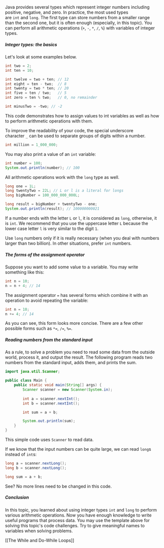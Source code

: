 Java provides several types which represent integer numbers including positive, negative, and zero. In practice, the most used types are `int` and `long`. The first type can store numbers from a smaller range than the second one, but it is often enough (especially, in this topic). You can perform all arithmetic operations (`+`, `-`, `*`, `/`, `%`) with variables of integer types.

##### Integer types: the basics

Let's look at some examples below.

```java
int two = 2;
int ten = 10;

int twelve = two + ten; // 12
int eight = ten - two;  // 8
int twenty = two * ten; // 20
int five = ten / two;   // 5
int zero = ten % two;   // 0, no remainder

int minusTwo = -two; // -2
```

This code demonstrates how to assign values to int variables as well as how to perform arithmetic operations with them.

To improve the readability of your code, the special underscore character `_` can be used to separate groups of digits within a number.

```java
int million = 1_000_000;
```

You may also print a value of an `int` variable:

```java
int number = 100;
System.out.println(number); // 100
```

All arithmetic operations work with the `long` type as well.

```java
long one = 1L;
long twentyTwo = 22L; // L or l is a literal for longs
long bigNumber = 100_000_000_000L;

long result = bigNumber + twentyTwo - one; 
System.out.println(result); // 100000000021
```

If a number ends with the letter `L` or `l`, it is considered as `long`, otherwise, it is `int`. We recommend that you use the uppercase letter `L` because the lower case letter `l` is very similar to the digit `1`.

Use `long` numbers only if it is really necessary (when you deal with numbers larger than two billion). In other situations, prefer `int` numbers.

##### The forms of the assignment operator

Suppose you want to add some value to a variable. You may write something like this:

```java
int n = 10;
n = n + 4; // 14
```

The assignment operator `=` has several forms which combine it with an operation to avoid repeating the variable:

```java
int n = 10;
n += 4; // 14
```

As you can see, this form looks more concise. There are a few other possible forms such as `*=`, `/=`, `%=`.

##### Reading numbers from the standard input

As a rule, to solve a problem you need to read some data from the outside world, process it, and output the result. The following program reads two numbers from the standard input, adds them, and prints the sum.

```java
import java.util.Scanner;

public class Main {
    public static void main(String[] args) {
        Scanner scanner = new Scanner(System.in);
        
        int a = scanner.nextInt();
        int b = scanner.nextInt();

        int sum = a + b;

        System.out.println(sum);
    }
}
```

This simple code uses `Scanner` to read data.

If we know that the input numbers can be quite large, we can read `long`s instead of `int`s:

```java
long a = scanner.nextLong();
long b = scanner.nextLong();

long sum = a + b;
```

See? No more lines need to be changed in this code.

##### Conclusion

In this topic, you learned about using integer types `int` and `long` to perform various arithmetic operations. Now you have enough knowledge to write useful programs that process data. You may use the template above for solving this topic's code challenges. Try to give meaningful names to variables when solving problems.

[[The While and Do-While Loops]]
